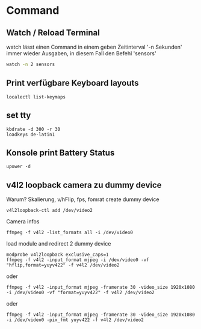 # Command

## Watch / Reload Terminal
watch lässt einen Command in einem geben Zeitinterval '-n Sekunden' immer wieder Ausgaben, in diesem Fall den Befehl 'sensors'
````bash
watch -n 2 sensors
````
## Print verfügbare Keyboard layouts
````
localectl list-keymaps
````
## set tty
````
kbdrate -d 300 -r 30
loadkeys de-latin1
````
## Konsole print Battery Status
````
upower -d
````

## v4l2 loopback camera zu dummy device
Warum? Skalierung, v/hFlip, fps, fomrat
create dummy device
```
v4l2loopback-ctl add /dev/video2 
```
Camera infos
```
ffmpeg -f v4l2 -list_formats all -i /dev/video0
```
load module and redirect 2 dummy device
```
modprobe v4l2loopback exclusive_caps=1
ffmpeg -f v4l2 -input_format mjpeg -i /dev/video0 -vf "hflip,format=yuyv422" -f v4l2 /dev/video2
```
oder
```
ffmpeg -f v4l2 -input_format mjpeg -framerate 30 -video_size 1920x1080 -i /dev/video0 -vf "format=yuyv422" -f v4l2 /dev/video2
```
oder
```
ffmpeg -f v4l2 -input_format mjpeg -framerate 30 -video_size 1920x1080 -i /dev/video0 -pix_fmt yuyv422 -f v4l2 /dev/video2
```
